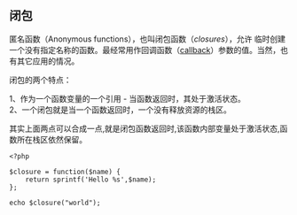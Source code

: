 ## 闭包

匿名函数（Anonymous functions），也叫闭包函数（_closures_），允许 临时创建一个没有指定名称的函数。最经常用作回调函数（[callback](http://php.net/manual/zh/language.pseudo-types.php#language.types.callback)）参数的值。当然，也有其它应用的情况。

闭包的两个特点：

1、作为一个函数变量的一个引用 - 当函数返回时，其处于激活状态。  
2、一个闭包就是当一个函数返回时，一个没有释放资源的栈区。

其实上面两点可以合成一点,就是闭包函数返回时,该函数内部变量处于激活状态,函数所在栈区依然保留。

```
<?php

$closure = function($name) {
    return sprintf('Hello %s',$name);
};

echo $closure("world");

```



